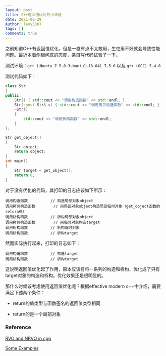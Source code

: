 ```yaml
---
layout: post
title: C++返回值优化的小试验
date: 2021-06-29
Author: levy5307
tags: []
comments: true
---
```


之前知道C++有返回值优化，但是一直有点不太敢用，生怕用不好就会导致性能问题。最近本着刨根问底的态度，亲自写代码试验了一下。

测试环境：`g++ (Ubuntu 7.5.0-3ubuntu1~18.04) 7.5.0` 以及 `g++ (GCC) 5.4.0`

测试代码如下：

```cpp
class Str
{
public:
    Str() { std::cout << "调用构造函数" << std::endl; }
    Str(const Str& s) { std::cout << "调用拷贝构造函数" << std::endl; }
    ~Str()
    {
        std::cout << "调用析构函数" << std::endl;
    }
};

Str get_object()
{
    Str object;
    return object;
}
int main()
{
    Str target = get_object();
    return 0;
}
```

对于没有优化的代码，其打印的日志应该如下所示：
```
调用构造函数			// 构造局部对象object
调用拷贝构造函数		// 用局部对象object构造局部临时对象（get_object函数的return处）
调用析构函数			// 析构局部对象object
调用拷贝构造函数		// 用临时对象构造target
调用析构函数			// 析构临时对象
调用析构函数			// 析构target
```

然而实际执行起来，打印的日志如下：
```
调用构造函数			// 构造target
调用析构函数			// 析构target
```

这说明返回值优化起了作用，原本应该有将一系列的构造和析构，优化成了只有target对象的构造和析构。优化效果还是很明显的。

那什么时候该考虑使用返回值优化呢？根据effective modern c++中介绍，需要满足下述两个条件：

- return的值类型与函数签名的返回值类型相同

- return的是一个局部对象

### Reference

[RVO and NRVO in cpp](https://www.codenong.com/cs106863732/)

[Some Examples](https://stackoverflow.com/questions/4986673/c11-rvalues-and-move-semantics-confusion-return-statement?lq=1)



